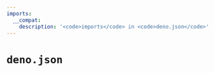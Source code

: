 ```yaml
---
imports:
  __compat:
    description: '<code>imports</code> in <code>deno.json</code>'
---
```


# `deno.json`

